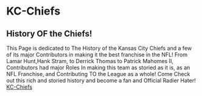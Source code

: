 # KC-Chiefs

## History OF the Chiefs!

This Page is dedicated to The History of the Kansas City Chiefs and a few of its major Contributors in making it the best franchise in the NFL! From Lamar Hunt,Hank Stram, to Derrick Thomas to Patrick Mahomes II, Contributors had major Roles In making this team as storied as it is, as an NFL Franchise, and Contributing TO the League as a whole! Come Check out this rich and storied history and become a fan and Official Radier Hater!
<a href= index.html> KC-Chiefs</a>